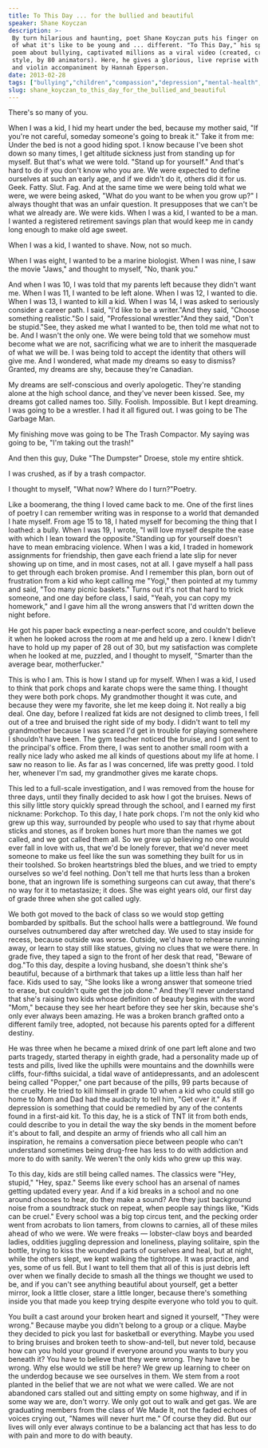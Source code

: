 ```yaml
---
title: To This Day ... for the bullied and beautiful
speaker: Shane Koyczan
description: >-
 By turn hilarious and haunting, poet Shane Koyczan puts his finger on the pulse
 of what it's like to be young and ... different. "To This Day," his spoken-word
 poem about bullying, captivated millions as a viral video (created, crowd-source
 style, by 80 animators). Here, he gives a glorious, live reprise with backstory
 and violin accompaniment by Hannah Epperson.
date: 2013-02-28
tags: ["bullying","children","compassion","depression","mental-health","poetry","spoken-word"]
slug: shane_koyczan_to_this_day_for_the_bullied_and_beautiful
---
```


There's so many of you.

When I was a kid, I hid my heart under the bed, because my mother said, "If you're not
careful, someday someone's going to break it." Take it from me: Under the bed is not a
good hiding spot. I know because I've been shot down so many times, I get altitude
sickness just from standing up for myself. But that's what we were told. "Stand up for
yourself." And that's hard to do if you don't know who you are. We were expected to define
ourselves at such an early age, and if we didn't do it, others did it for us. Geek. Fatty.
Slut. Fag. And at the same time we were being told what we were, we were being asked, "What
do you want to be when you grow up?" I always thought that was an unfair question. It
presupposes that we can't be what we already are. We were kids. When I was a kid, I wanted
to be a man. I wanted a registered retirement savings plan that would keep me in candy
long enough to make old age sweet.

When I was a kid, I wanted to shave. Now, not so much.

When I was eight, I wanted to be a marine biologist. When I was nine, I saw the movie
"Jaws," and thought to myself, "No, thank you."

And when I was 10, I was told that my parents left because they didn't want me. When I was
11, I wanted to be left alone. When I was 12, I wanted to die. When I was 13, I wanted to
kill a kid. When I was 14, I was asked to seriously consider a career path. I said, "I'd
like to be a writer."And they said, "Choose something realistic."So I said, "Professional
wrestler."And they said, "Don't be stupid."See, they asked me what I wanted to be, then
told me what not to be. And I wasn't the only one. We were being told that we somehow must
become what we are not, sacrificing what we are to inherit the masquerade of what we will
be. I was being told to accept the identity that others will give me. And I wondered, what
made my dreams so easy to dismiss? Granted, my dreams are shy, because they're
Canadian.

My dreams are self-conscious and overly apologetic. They're standing alone at the high
school dance, and they've never been kissed. See, my dreams got called names too. Silly.
Foolish. Impossible. But I kept dreaming. I was going to be a wrestler. I had it all
figured out. I was going to be The Garbage Man.

My finishing move was going to be The Trash Compactor. My saying was going to be, "I'm
taking out the trash!"

And then this guy, Duke "The Dumpster" Droese, stole my entire shtick.

I was crushed, as if by a trash compactor.

I thought to myself, "What now? Where do I turn?"Poetry.

Like a boomerang, the thing I loved came back to me. One of the first lines of poetry I
can remember writing was in response to a world that demanded I hate myself. From age 15
to 18, I hated myself for becoming the thing that I loathed: a bully. When I was 19, I
wrote, "I will love myself despite the ease with which I lean toward the
opposite."Standing up for yourself doesn't have to mean embracing violence. When I was a
kid, I traded in homework assignments for friendship, then gave each friend a late slip
for never showing up on time, and in most cases, not at all. I gave myself a hall pass to
get through each broken promise. And I remember this plan, born out of frustration from a
kid who kept calling me "Yogi," then pointed at my tummy and said, "Too many picnic
baskets." Turns out it's not that hard to trick someone, and one day before class, I said,
"Yeah, you can copy my homework," and I gave him all the wrong answers that I'd written
down the night before.

He got his paper back expecting a near-perfect score, and couldn't believe it when he
looked across the room at me and held up a zero. I knew I didn't have to hold up my paper
of 28 out of 30, but my satisfaction was complete when he looked at me, puzzled, and I
thought to myself, "Smarter than the average bear, motherfucker."

This is who I am. This is how I stand up for myself. When I was a kid, I used to think that
pork chops and karate chops were the same thing. I thought they were both pork chops. My
grandmother thought it was cute, and because they were my favorite, she let me keep doing
it. Not really a big deal. One day, before I realized fat kids are not designed to climb
trees, I fell out of a tree and bruised the right side of my body. I didn't want to tell
my grandmother because I was scared I'd get in trouble for playing somewhere I shouldn't
have been. The gym teacher noticed the bruise, and I got sent to the principal's office.
From there, I was sent to another small room with a really nice lady who asked me all
kinds of questions about my life at home. I saw no reason to lie. As far as I was
concerned, life was pretty good. I told her, whenever I'm sad, my grandmother gives me
karate chops.

This led to a full-scale investigation, and I was removed from the house for three days,
until they finally decided to ask how I got the bruises. News of this silly little story
quickly spread through the school, and I earned my first nickname: Porkchop. To this day,
I hate pork chops. I'm not the only kid who grew up this way, surrounded by people who used
to say that rhyme about sticks and stones, as if broken bones hurt more than the names we
got called, and we got called them all. So we grew up believing no one would ever fall in
love with us, that we'd be lonely forever, that we'd never meet someone to make us feel
like the sun was something they built for us in their toolshed. So broken heartstrings
bled the blues, and we tried to empty ourselves so we'd feel nothing. Don't tell me that
hurts less than a broken bone, that an ingrown life is something surgeons can cut away,
that there's no way for it to metastasize; it does. She was eight years old, our first day
of grade three when she got called ugly.

We both got moved to the back of class so we would stop getting bombarded by spitballs.
But the school halls were a battleground. We found ourselves outnumbered day after
wretched day. We used to stay inside for recess, because outside was worse. Outside, we'd
have to rehearse running away, or learn to stay still like statues, giving no clues that
we were there. In grade five, they taped a sign to the front of her desk that read,
"Beware of dog."To this day, despite a loving husband, she doesn't think she's beautiful,
because of a birthmark that takes up a little less than half her face. Kids used to say,
"She looks like a wrong answer that someone tried to erase, but couldn't quite get the job
done." And they'll never understand that she's raising two kids whose definition of beauty
begins with the word "Mom," because they see her heart before they see her skin, because
she's only ever always been amazing. He was a broken branch grafted onto a different family
tree, adopted, not because his parents opted for a different destiny.

He was three when he became a mixed drink of one part left alone and two parts tragedy,
started therapy in eighth grade, had a personality made up of tests and pills, lived like
the uphills were mountains and the downhills were cliffs, four-fifths suicidal, a tidal
wave of antidepressants, and an adolescent being called "Popper," one part because of the
pills, 99 parts because of the cruelty. He tried to kill himself in grade 10 when a kid
who could still go home to Mom and Dad had the audacity to tell him, "Get over it." As if
depression is something that could be remedied by any of the contents found in a first-aid
kit. To this day, he is a stick of TNT lit from both ends, could describe to you in detail
the way the sky bends in the moment before it's about to fall, and despite an army of
friends who all call him an inspiration, he remains a conversation piece between people
who can't understand sometimes being drug-free has less to do with addiction and more to
do with sanity. We weren't the only kids who grew up this way.

To this day, kids are still being called names. The classics were "Hey, stupid," "Hey,
spaz." Seems like every school has an arsenal of names getting updated every year. And if
a kid breaks in a school and no one around chooses to hear, do they make a sound? Are they
just background noise from a soundtrack stuck on repeat, when people say things like,
"Kids can be cruel." Every school was a big top circus tent, and the pecking order went
from acrobats to lion tamers, from clowns to carnies, all of these miles ahead of who we
were. We were freaks — lobster-claw boys and bearded ladies, oddities juggling depression
and loneliness, playing solitaire, spin the bottle, trying to kiss the wounded parts of
ourselves and heal, but at night, while the others slept, we kept walking the tightrope.
It was practice, and yes, some of us fell. But I want to tell them that all of this is just
debris left over when we finally decide to smash all the things we thought we used to be,
and if you can't see anything beautiful about yourself, get a better mirror, look a little
closer, stare a little longer, because there's something inside you that made you keep
trying despite everyone who told you to quit.

You built a cast around your broken heart and signed it yourself, "They were wrong."
Because maybe you didn't belong to a group or a clique. Maybe they decided to pick you
last for basketball or everything. Maybe you used to bring bruises and broken teeth to
show-and-tell, but never told, because how can you hold your ground if everyone around you
wants to bury you beneath it? You have to believe that they were wrong. They have to be
wrong. Why else would we still be here? We grew up learning to cheer on the underdog
because we see ourselves in them. We stem from a root planted in the belief that we are
not what we were called. We are not abandoned cars stalled out and sitting empty on some
highway, and if in some way we are, don't worry. We only got out to walk and get gas. We
are graduating members from the class of We Made It, not the faded echoes of voices crying
out, "Names will never hurt me." Of course they did. But our lives will only ever always
continue to be a balancing act that has less to do with pain and more to do with
beauty.

<!--
ad_duration=3.33
event="TED2013"
external_start_time=0
intro_duration=11.82
is_subtitle_required="False"
is_talk_featured="True"
language="en"
language_swap="False"
native_language="en"
number_of_related_talks=6
number_of_speakers=1
number_of_subtitled_videos=34
number_of_tags=7
number_of_talk_download_languages=35
number_of_talk_more_resources=0
number_of_talk_recommendations=0
number_of_talks_take_actions=0
post_ad_duration=0.83
published_timestamp="2013-03-08 16:01:43"
recording_date="2013-02-28"
speaker_description="Poet"
speaker_is_published=1
speaker_name="Shane Koyczan"
talk_name="To This Day ... for the bullied and beautiful"
talks_tags=["bullying","children","compassion","depression","mental-health","poetry","spoken-word"]
url_audio="https://download.ted.com/talks/ShaneKoyczan_2013.mp3?apikey=acme-roadrunner"
url_photo_speaker="https://pe.tedcdn.com/images/ted/dc91c197beb7b6782c7a81e4e450f72ba3f15715_254x191.jpg"
url_photo_talk="https://pe.tedcdn.com/images/ted/df7b1a3e1fe1b7ad65f630942d9e8c330b4ac9b4_1600x1200.jpg"
url_webpage="https://www.ted.com/talks/shane_koyczan_to_this_day_for_the_bullied_and_beautiful"
video_type_name="TED Stage Talk"
-->
